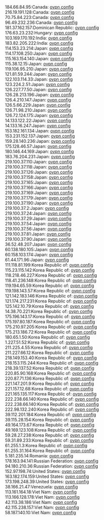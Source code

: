 184.66.84.95:Canada: [ovpn config](vpn/184_66_84_95.ovpn)  
216.19.191.128:Canada: [ovpn config](vpn/216_19_191_128.ovpn)  
70.75.84.223:Canada: [ovpn config](vpn/70_75_84_223.ovpn)  
96.49.232.236:Canada: [ovpn config](vpn/96_49_232_236.ovpn)  
181.37.162.157:Dominican Republic: [ovpn config](vpn/181_37_162_157.ovpn)  
176.63.23.232:Hungary: [ovpn config](vpn/176_63_23_232.ovpn)  
103.169.170.192:India: [ovpn config](vpn/103_169_170_192.ovpn)  
183.82.205.222:India: [ovpn config](vpn/183_82_205_222.ovpn)  
114.153.23.214:Japan: [ovpn config](vpn/114_153_23_214.ovpn)  
114.17.108.250:Japan: [ovpn config](vpn/114_17_108_250.ovpn)  
115.163.154.140:Japan: [ovpn config](vpn/115_163_154_140.ovpn)  
115.38.12.15:Japan: [ovpn config](vpn/115_38_12_15.ovpn)  
119.106.95.210:Japan: [ovpn config](vpn/119_106_95_210.ovpn)  
121.81.59.244:Japan: [ovpn config](vpn/121_81_59_244.ovpn)  
122.103.114.33:Japan: [ovpn config](vpn/122_103_114_33.ovpn)  
123.224.2.51:Japan: [ovpn config](vpn/123_224_2_51.ovpn)  
126.227.77.50:Japan: [ovpn config](vpn/126_227_77_50.ovpn)  
126.28.213.196:Japan: [ovpn config](vpn/126_28_213_196.ovpn)  
126.4.210.147:Japan: [ovpn config](vpn/126_4_210_147.ovpn)  
126.5.66.229:Japan: [ovpn config](vpn/126_5_66_229.ovpn)  
126.71.98.210:Japan: [ovpn config](vpn/126_71_98_210.ovpn)  
126.72.124.175:Japan: [ovpn config](vpn/126_72_124_175.ovpn)  
14.133.122.22:Japan: [ovpn config](vpn/14_133_122_22.ovpn)  
14.133.16.247:Japan: [ovpn config](vpn/14_133_16_247.ovpn)  
153.182.161.134:Japan: [ovpn config](vpn/153_182_161_134.ovpn)  
153.231.152.137:Japan: [ovpn config](vpn/153_231_152_137.ovpn)  
159.28.140.236:Japan: [ovpn config](vpn/159_28_140_236.ovpn)  
175.128.46.57:Japan: [ovpn config](vpn/175_128_46_57.ovpn)  
180.146.44.169:Japan: [ovpn config](vpn/180_146_44_169.ovpn)  
183.76.204.231:Japan: [ovpn config](vpn/183_76_204_231.ovpn)  
219.100.37.110:Japan: [ovpn config](vpn/219_100_37_110.ovpn)  
219.100.37.118:Japan: [ovpn config](vpn/219_100_37_118.ovpn)  
219.100.37.126:Japan: [ovpn config](vpn/219_100_37_126.ovpn)  
219.100.37.158:Japan: [ovpn config](vpn/219_100_37_158.ovpn)  
219.100.37.165:Japan: [ovpn config](vpn/219_100_37_165.ovpn)  
219.100.37.166:Japan: [ovpn config](vpn/219_100_37_166.ovpn)  
219.100.37.169:Japan: [ovpn config](vpn/219_100_37_169.ovpn)  
219.100.37.179:Japan: [ovpn config](vpn/219_100_37_179.ovpn)  
219.100.37.190:Japan: [ovpn config](vpn/219_100_37_190.ovpn)  
219.100.37.2:Japan: [ovpn config](vpn/219_100_37_2.ovpn)  
219.100.37.24:Japan: [ovpn config](vpn/219_100_37_24.ovpn)  
219.100.37.29:Japan: [ovpn config](vpn/219_100_37_29.ovpn)  
219.100.37.54:Japan: [ovpn config](vpn/219_100_37_54.ovpn)  
219.100.37.56:Japan: [ovpn config](vpn/219_100_37_56.ovpn)  
219.100.37.81:Japan: [ovpn config](vpn/219_100_37_81.ovpn)  
219.100.37.90:Japan: [ovpn config](vpn/219_100_37_90.ovpn)  
36.52.48.207:Japan: [ovpn config](vpn/36_52_48_207.ovpn)  
60.138.180.105:Japan: [ovpn config](vpn/60_138_180_105.ovpn)  
60.158.103.174:Japan: [ovpn config](vpn/60_158_103_174.ovpn)  
61.44.171.96:Japan: [ovpn config](vpn/61_44_171_96.ovpn)  
111.118.81.199:Korea Republic of: [ovpn config](vpn/111_118_81_199.ovpn)  
115.23.115.142:Korea Republic of: [ovpn config](vpn/115_23_115_142.ovpn)  
118.218.46.227:Korea Republic of: [ovpn config](vpn/118_218_46_227.ovpn)  
118.41.236.148:Korea Republic of: [ovpn config](vpn/118_41_236_148.ovpn)  
119.194.65.59:Korea Republic of: [ovpn config](vpn/119_194_65_59.ovpn)  
119.198.143.57:Korea Republic of: [ovpn config](vpn/119_198_143_57.ovpn)  
121.142.183.146:Korea Republic of: [ovpn config](vpn/121_142_183_146.ovpn)  
121.174.217.231:Korea Republic of: [ovpn config](vpn/121_174_217_231.ovpn)  
125.142.10.79:Korea Republic of: [ovpn config](vpn/125_142_10_79.ovpn)  
14.38.70.221:Korea Republic of: [ovpn config](vpn/14_38_70_221.ovpn)  
175.196.143.17:Korea Republic of: [ovpn config](vpn/175_196_143_17.ovpn)  
175.197.80.187:Korea Republic of: [ovpn config](vpn/175_197_80_187.ovpn)  
175.210.97.205:Korea Republic of: [ovpn config](vpn/175_210_97_205.ovpn)  
175.213.186.72:Korea Republic of: [ovpn config](vpn/175_213_186_72.ovpn)  
180.65.1.50:Korea Republic of: [ovpn config](vpn/180_65_1_50.ovpn)  
1.227.51.52:Korea Republic of: [ovpn config](vpn/1_227_51_52.ovpn)  
211.225.4.55:Korea Republic of: [ovpn config](vpn/211_225_4_55.ovpn)  
211.227.66.12:Korea Republic of: [ovpn config](vpn/211_227_66_12.ovpn)  
218.149.153.40:Korea Republic of: [ovpn config](vpn/218_149_153_40.ovpn)  
218.153.115.244:Korea Republic of: [ovpn config](vpn/218_153_115_244.ovpn)  
218.39.137.52:Korea Republic of: [ovpn config](vpn/218_39_137_52.ovpn)  
220.85.90.168:Korea Republic of: [ovpn config](vpn/220_85_90_168.ovpn)  
220.87.71.136:Korea Republic of: [ovpn config](vpn/220_87_71_136.ovpn)  
221.147.201.9:Korea Republic of: [ovpn config](vpn/221_147_201_9.ovpn)  
221.157.12.68:Korea Republic of: [ovpn config](vpn/221_157_12_68.ovpn)  
221.165.135.117:Korea Republic of: [ovpn config](vpn/221_165_135_117.ovpn)  
222.238.66.140:Korea Republic of: [ovpn config](vpn/222_238_66_140.ovpn)  
222.238.66.140:Korea Republic of: [ovpn config](vpn/222_238_66_140.ovpn)  
222.98.132.240:Korea Republic of: [ovpn config](vpn/222_98_132_240.ovpn)  
39.112.201.184:Korea Republic of: [ovpn config](vpn/39_112_201_184.ovpn)  
39.115.28.154:Korea Republic of: [ovpn config](vpn/39_115_28_154.ovpn)  
49.164.173.67:Korea Republic of: [ovpn config](vpn/49_164_173_67.ovpn)  
49.169.123.108:Korea Republic of: [ovpn config](vpn/49_169_123_108.ovpn)  
59.28.27.238:Korea Republic of: [ovpn config](vpn/59_28_27_238.ovpn)  
59.31.89.233:Korea Republic of: [ovpn config](vpn/59_31_89_233.ovpn)  
61.255.1.3:Korea Republic of: [ovpn config](vpn/61_255_1_3.ovpn)  
61.255.31.164:Korea Republic of: [ovpn config](vpn/61_255_31_164.ovpn)  
5.181.235.14:Romania: [ovpn config](vpn/5_181_235_14.ovpn)  
178.163.94.141:Russian Federation: [ovpn config](vpn/178_163_94_141.ovpn)  
94.180.210.36:Russian Federation: [ovpn config](vpn/94_180_210_36.ovpn)  
152.97.198.74:United States: [ovpn config](vpn/152_97_198_74.ovpn)  
163.182.174.159:United States: [ovpn config](vpn/163_182_174_159.ovpn)  
173.198.248.39:United States: [ovpn config](vpn/173_198_248_39.ovpn)  
38.166.21.47:Venezuela: [ovpn config](vpn/38_166_21_47.ovpn)  
113.161.164.18:Viet Nam: [ovpn config](vpn/113_161_164_18.ovpn)  
113.166.128.178:Viet Nam: [ovpn config](vpn/113_166_128_178.ovpn)  
42.113.38.186:Viet Nam: [ovpn config](vpn/42_113_38_186.ovpn)  
42.115.238.157:Viet Nam: [ovpn config](vpn/42_115_238_157.ovpn)  
58.187.140.10:Viet Nam: [ovpn config](vpn/58_187_140_10.ovpn)  
